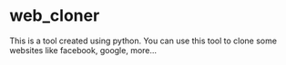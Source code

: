 # web_cloner
This is a tool created using python. You can use this tool to clone some websites like facebook, google, more...
